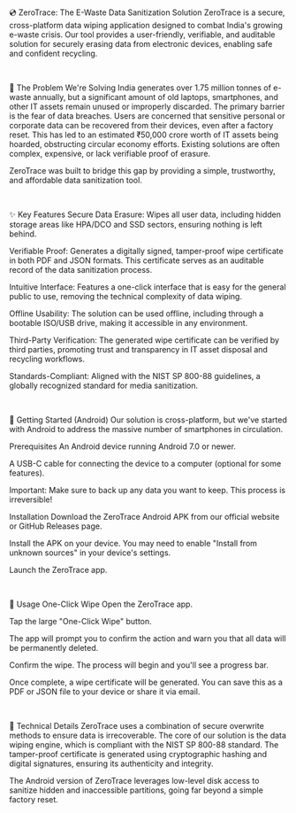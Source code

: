 💿 ZeroTrace: The E-Waste Data Sanitization Solution
ZeroTrace is a secure, cross-platform data wiping application designed to combat India's growing e-waste crisis. Our tool provides a user-friendly, verifiable, and auditable solution for securely erasing data from electronic devices, enabling safe and confident recycling.

<br>

🚀 The Problem We're Solving
India generates over 1.75 million tonnes of e-waste annually, but a significant amount of old laptops, smartphones, and other IT assets remain unused or improperly discarded. The primary barrier is the fear of data breaches. Users are concerned that sensitive personal or corporate data can be recovered from their devices, even after a factory reset. This has led to an estimated ₹50,000 crore worth of IT assets being hoarded, obstructing circular economy efforts. Existing solutions are often complex, expensive, or lack verifiable proof of erasure.

ZeroTrace was built to bridge this gap by providing a simple, trustworthy, and affordable data sanitization tool.

<br>

✨ Key Features
Secure Data Erasure: Wipes all user data, including hidden storage areas like HPA/DCO and SSD sectors, ensuring nothing is left behind.

Verifiable Proof: Generates a digitally signed, tamper-proof wipe certificate in both PDF and JSON formats. This certificate serves as an auditable record of the data sanitization process.

Intuitive Interface: Features a one-click interface that is easy for the general public to use, removing the technical complexity of data wiping.

Offline Usability: The solution can be used offline, including through a bootable ISO/USB drive, making it accessible in any environment.

Third-Party Verification: The generated wipe certificate can be verified by third parties, promoting trust and transparency in IT asset disposal and recycling workflows.

Standards-Compliant: Aligned with the NIST SP 800-88 guidelines, a globally recognized standard for media sanitization.

<br>

📱 Getting Started (Android)
Our solution is cross-platform, but we've started with Android to address the massive number of smartphones in circulation.

Prerequisites
An Android device running Android 7.0 or newer.

A USB-C cable for connecting the device to a computer (optional for some features).

Important: Make sure to back up any data you want to keep. This process is irreversible!

Installation
Download the ZeroTrace Android APK from our official website or GitHub Releases page.

Install the APK on your device. You may need to enable "Install from unknown sources" in your device's settings.

Launch the ZeroTrace app.

<br>

📝 Usage
One-Click Wipe
Open the ZeroTrace app.

Tap the large "One-Click Wipe" button.

The app will prompt you to confirm the action and warn you that all data will be permanently deleted.

Confirm the wipe. The process will begin and you'll see a progress bar.

Once complete, a wipe certificate will be generated. You can save this as a PDF or JSON file to your device or share it via email.

<br>

📜 Technical Details
ZeroTrace uses a combination of secure overwrite methods to ensure data is irrecoverable. The core of our solution is the data wiping engine, which is compliant with the NIST SP 800-88 standard. The tamper-proof certificate is generated using cryptographic hashing and digital signatures, ensuring its authenticity and integrity.

The Android version of ZeroTrace leverages low-level disk access to sanitize hidden and inaccessible partitions, going far beyond a simple factory reset.

<br>
